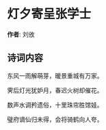 # 灯夕寄呈张学士

**作者**: 刘攽

## 诗词内容

东风一雨解萌芽，暖景重城有万家。

霁后灯光犹妒月，春迟火树却催花。

数声水调矜遗俗，十里珠帘胜馆娃。

璧府谪仙归未得，会将骑鹤向人夸。

